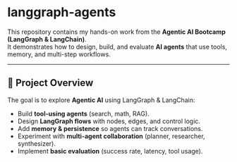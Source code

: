 # langgraph-agents
This repository contains my hands-on work from the **Agentic AI Bootcamp (LangGraph & LangChain)**.  
It demonstrates how to design, build, and evaluate **AI agents** that use tools, memory, and multi-step workflows.

---

## 🧠 Project Overview
The goal is to explore **Agentic AI** using LangGraph & LangChain:
- Build **tool-using agents** (search, math, RAG).
- Design **LangGraph flows** with nodes, edges, and control logic.
- Add **memory & persistence** so agents can track conversations.
- Experiment with **multi-agent collaboration** (planner, researcher, synthesizer).
- Implement **basic evaluation** (success rate, latency, tool usage).
